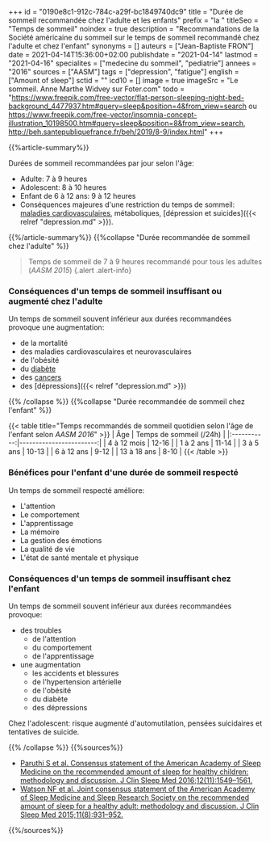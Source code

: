 +++
id = "0190e8c1-912c-784c-a29f-bc1849740dc9"
title = "Durée de sommeil recommandée chez l'adulte et les enfants"
prefix = "la "
titleSeo = "Temps de sommeil"
noindex = true
description = "Recommandations de la Société américaine du sommeil sur le temps de sommeil recommandé chez l'adulte et chez l'enfant"
synonyms = []
auteurs = ["Jean-Baptiste FRON"]
date = 2021-04-14T15:36:00+02:00
publishdate = "2021-04-14"
lastmod = "2021-04-16"
specialites = ["medecine du sommeil", "pediatrie"]
annees = "2016"
sources = ["AASM"]
tags = ["depression", "fatigue"]
english = ["Amount of sleep"]
sctid = ""
icd10 = []
image = true
imageSrc = "Le sommeil. Anne Marthe Widvey sur Foter.com"
todo = "https://www.freepik.com/free-vector/flat-person-sleeping-night-bed-background_4477937.htm#query=sleep&position=4&from_view=search ou https://www.freepik.com/free-vector/insomnia-concept-illustration_10198500.htm#query=sleep&position=8&from_view=search, http://beh.santepubliquefrance.fr/beh/2019/8-9/index.html"
+++

{{%article-summary%}}

Durées de sommeil recommandées par jour selon l'âge:

- Adulte: 7 à 9 heures
- Adolescent: 8 à 10 heures
- Enfant de 6 à 12 ans: 9 à 12 heures
- Conséquences majeures d'une restriction du temps de sommeil: [maladies cardiovasculaires](/tags/risque-cardiovasculaire/), métaboliques, [dépression et suicides]({{< relref "depression.md" >}}).

{{%/article-summary%}}
{{%collapse "Durée recommandée de sommeil chez l'adulte" %}}

> Temps de sommeil de 7 à 9 heures recommandé pour tous les adultes (*AASM 2015*)
{.alert .alert-info}

### Conséquences d'un temps de sommeil insuffisant ou augmenté chez l'adulte

Un temps de sommeil souvent inférieur aux durées recommandées provoque une augmentation:

- de la mortalité
- des maladies cardiovasculaires et neurovasculaires
- de l'obésité
- du [diabète](/tags/diabete/)
- des [cancers](/tags/cancer/)
- des [dépressions]({{< relref "depression.md" >}})

{{% /collapse %}}
{{%collapse "Durée recommandée de sommeil chez l'enfant" %}}

{{< table title="Temps recommandés de sommeil quotidien selon l'âge de l'enfant selon *AASM 2016*" >}}
| Âge         | Temps de sommeil (/24h) |
|:-----------:|------------------------:|
| 4 à 12 mois | 12-16 |
| 1 à 2 ans   | 11-14 |
| 3 à 5 ans   | 10-13 |
| 6 à 12 ans  | 9-12  |
| 13 à 18 ans | 8-10  |
{{< /table >}}

### Bénéfices pour l'enfant d'une durée de sommeil respecté

Un temps de sommeil respecté améliore:

- L'attention
- Le comportement
- L'apprentissage
- La mémoire
- La gestion des émotions
- La qualité de vie
- L'état de santé mentale et physique

### Conséquences d'un temps de sommeil insuffisant chez l'enfant

Un temps de sommeil souvent inférieur aux durées recommandées provoque:

- des troubles
  - de l'attention
  - du comportement
  - de l'apprentissage
- une augmentation
  - les accidents et blessures
  - de l'hypertension artérielle
  - de l'obésité
  - du diabète
  - des dépressions

Chez l'adolescent: risque augmenté d'automutilation, pensées suicidaires et tentatives de suicide.

{{% /collapse %}}
{{%sources%}}

- [Paruthi S et al. Consensus statement of the American Academy of Sleep Medicine on the recommended amount of sleep for healthy children: methodology and discussion. J Clin Sleep Med 2016;12(11):1549–1561.](http://dx.doi.org/10.5664/jcsm.6288)
- [Watson NF et al. Joint consensus statement of the American Academy of Sleep Medicine and Sleep Research Society on the recommended amount of sleep for a healthy adult: methodology and discussion. J Clin Sleep Med 2015;11(8):931–952.](http://dx.doi.org/10.5664/jcsm.4950)

{{%/sources%}}
